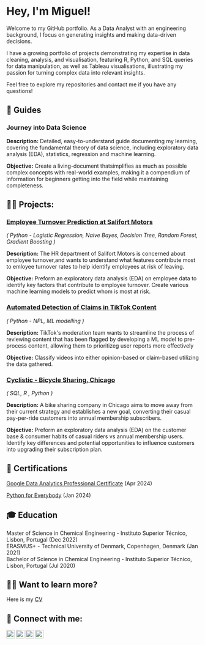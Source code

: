 <h1>Hey, I'm Miguel! </h1>

Welcome to my GitHub portfolio. As a Data Analyst with an engineering background, I focus on generating insights and making data-driven decisions.

I have a growing portfolio of projects demonstrating my expertise in data cleaning, analysis, and visualisation, featuring R, Python, and SQL queries for data manipulation, as well as Tableau visualisations, illustrating my passion for turning complex data into relevant insights.

Feel free to explore my repositories and contact me if you have any questions!

<h2>📕 Guides</h2>

### Journey into Data Science
**Description:**
Detailed, easy-to-understand guide documenting my learning, covering the fundamental theory of data science, including exploratory data analysis (EDA), statistics, regression and machine learning.

**Objective:** Create a living-document thatsimplifies as much as possible complex concepts with real-world examples, making it a compendium of information for beginners getting into the field while maintaining completeness.

<h2>👨‍💻 Projects:</h2>

### [Employee Turnover Prediction at Salifort Motors](https://github.com/Miguel-G-Soares/Employee-Turnover-ML-Model)

*( Python - Logistic Regression, Naive Bayes, Decision Tree, Random Forest, Gradient Boosting )*

**Description:**
The HR department of Salifort Motors is concerned about employee turnover,and wants to understand what features contribute most to emloyee turnover rates to help identify employees at risk of leaving.

**Objective:**
Preform an exploratory data analysis (EDA) on employee data to identify key factors that contribute to employee turnover.
Create various machine learning models to predict whom is most at risk.

### [Automated Detection of Claims in TikTok Content](https://github.com/Miguel-G-Soares/Automated-Detection-of-Claims-in-TikTok-Videos)

*( Python - NPL, ML modelling )*

**Description:**
TikTok's moderation team wants to streamline the process of reviewing content that has been flagged by developing a ML model to pre-process content, allowing them to prioritizeg user reports more effectively

**Objective:**
Classify videos into either opinion-based or claim-based utilizing the data gathered.

### [Cyclistic - Bicycle Sharing, Chicago](https://github.com/Miguel-G-Soares/Cyclistic-Analysis)

*( SQL, R , Python )*

**Description:**
A bike sharing company in Chicago aims to move away from their current strategy and establishes a new goal, converting their casual pay-per-ride customers into annual membership subscribers.

**Objective:**
Preform an exploratory data analysis (EDA) on the customer base & consumer habits of casual riders vs annual membership users.
Identify key differences and potential opportunities to influence customers into upgrading their subscription plan.

<h2>📝 Certifications</h2>

[Google Data Analytics Professional Certificate](https://www.coursera.org/account/accomplishments/specialization/3U3J3VNBNDJ5) (Apr 2024)

[Python for Everybody](https://www.coursera.org/account/accomplishments/specialization/X4YYJ6DR32AB) (Jan 2024)

<h2>🎓 Education</h2>

Master of Science in Chemical Engineering - Instituto Superior Técnico, Lisbon, Portugal (Dec 2022)  
ERASMUS+ - Technical University of Denmark, Copenhagen, Denmark (Jan 2021)  
Bachelor of Science in Chemical Engineering - Instituto Superior Técnico, Lisbon, Portugal (Jul 2020)  

<h2>🙋‍♂️ Want to learn more?</h2>

Here is my [CV](CV.pdf)

<h2>📱 Connect with me:</h2>

<a href="mailto:mglpsoares@gmail.com"><img align="left" alt="Miguel-G-Soares | Email" width="22px" src="https://cdn.jsdelivr.net/npm/simple-icons@3.13.0/icons/gmail.svg" /></a>
[<img align="left" alt="Miguel-G-Soares | LinkedIn" width="22px" src="https://cdn.jsdelivr.net/npm/simple-icons@v3/icons/linkedin.svg" />][linkedin]
[<img align="left" alt="Miguel-G-Soares | Instagram" width="22px" src="https://cdn.jsdelivr.net/npm/simple-icons@v3/icons/instagram.svg" />][instagram]
[<img align="left" alt="Miguel-G-Soares | Coursera" width="22px" src="https://cdn.jsdelivr.net/npm/simple-icons@v3/icons/coursera.svg" />][coursera]

[instagram]: https://www.instagram.com/miguel.g.l.p.soares/
[linkedin]: https://www.linkedin.com/in/miguel-guilherme-soares/
[coursera]: https://www.coursera.org/user/042a7d24fa67e2f35b26abada04a2737

